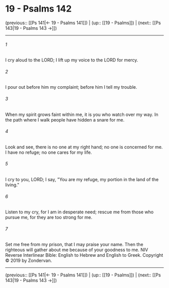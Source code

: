 # 19 - Psalms 142

(previous:: [[Ps 141|← 19 - Psalms 141]]) | (up:: [[19 - Psalms]]) | (next:: [[Ps 143|19 - Psalms 143 →]])

***


###### 1 
I cry aloud to the LORD; I lift up my voice to the LORD for mercy. 

###### 2 
I pour out before him my complaint; before him I tell my trouble. 

###### 3 
When my spirit grows faint within me, it is you who watch over my way. In the path where I walk people have hidden a snare for me. 

###### 4 
Look and see, there is no one at my right hand; no one is concerned for me. I have no refuge; no one cares for my life. 

###### 5 
I cry to you, LORD; I say, "You are my refuge, my portion in the land of the living." 

###### 6 
Listen to my cry, for I am in desperate need; rescue me from those who pursue me, for they are too strong for me. 

###### 7 
Set me free from my prison, that I may praise your name. Then the righteous will gather about me because of your goodness to me. NIV Reverse Interlinear Bible: English to Hebrew and English to Greek. Copyright © 2019 by Zondervan.

***

(previous:: [[Ps 141|← 19 - Psalms 141]]) | (up:: [[19 - Psalms]]) | (next:: [[Ps 143|19 - Psalms 143 →]])
